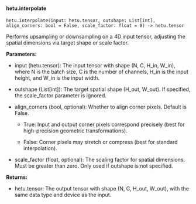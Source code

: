#### hetu.interpolate

```
hetu.interpolate(input: hetu.tensor, outshape: List[int], align_corners: bool = False, scale_factor: float = 0) -> hetu.tensor
```

Performs upsampling or downsampling on a 4D input tensor, adjusting the spatial dimensions via target shape or scale factor.

**Parameters:**

* input (hetu.tensor): The input tensor with shape (N, C, H_in, W_in), where N is the batch size, C is the number of channels, H_in is the input height, and W_in is the input width.

* outshape (List[int]): The target spatial shape (H_out, W_out). If specified, the scale_factor parameter is ignored.

* align_corners (bool, optional): Whether to align corner pixels. Default is False.

  * True: Input and output corner pixels correspond precisely (best for high-precision geometric transformations).

  * False: Corner pixels may stretch or compress (best for standard interpolation).

* scale_factor (float, optional): The scaling factor for spatial dimensions. Must be greater than zero. Only used if outshape is not specified.

**Returns:**

* hetu.tensor: The output tensor with shape (N, C, H_out, W_out), with the same data type and device as the input.

